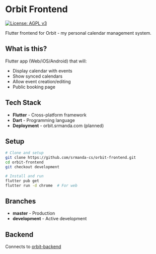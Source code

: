 # Orbit Frontend

[![License: AGPL v3](https://img.shields.io/badge/License-AGPL%20v3-blue.svg)](https://www.gnu.org/licenses/agpl-3.0)

Flutter frontend for Orbit - my personal calendar management system.

## What is this?

Flutter app (Web/iOS/Android) that will:
- Display calendar with events
- Show synced calendars
- Allow event creation/editing
- Public booking page

## Tech Stack

- **Flutter** - Cross-platform framework
- **Dart** - Programming language
- **Deployment** - orbit.srmanda.com (planned)

## Setup

```bash
# Clone and setup
git clone https://github.com/srmanda-cs/orbit-frontend.git
cd orbit-frontend
git checkout development

# Install and run
flutter pub get
flutter run -d chrome  # For web
```

## Branches

- **master** - Production
- **development** - Active development

## Backend
Connects to [orbit-backend](https://github.com/srmanda-cs/orbit-backend)
